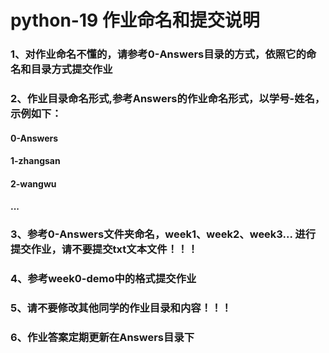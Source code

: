 # python-19 作业命名和提交说明

### 1、对作业命名不懂的，请参考0-Answers目录的方式，依照它的命名和目录方式提交作业

### 2、作业目录命名形式,参考Answers的作业命名形式，以学号-姓名，示例如下：
  #### 0-Answers
  #### 1-zhangsan
  #### 2-wangwu 
  #### ...
  
### 3、参考0-Answers文件夹命名，week1、week2、week3... 进行提交作业，请不要提交txt文本文件！！！

### 4、参考week0-demo中的格式提交作业

### 5、请不要修改其他同学的作业目录和内容！！！

### 6、作业答案定期更新在Answers目录下
